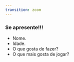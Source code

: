 ```yaml
---
transition: zoom
---
```


### Se apresente!!!

* Nome.
* Idade.
* O que gosta de fazer?
* O que mais gosta de jogar?

